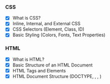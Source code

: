 ### CSS
- [x] What is CSS?
- [x] Inline, Internal, and External CSS
- [x] CSS Selectors (Element, Class, ID)
- [x] Basic Styling (Colors, Fonts, Text Properties)

### HTML
- [x] What is HTML?
- [x] Basic Structure of an HTML Document
- [x] HTML Tags and Elements
- [x] HTML Document Structure (DOCTYPE, <html>, <head>, <body>)